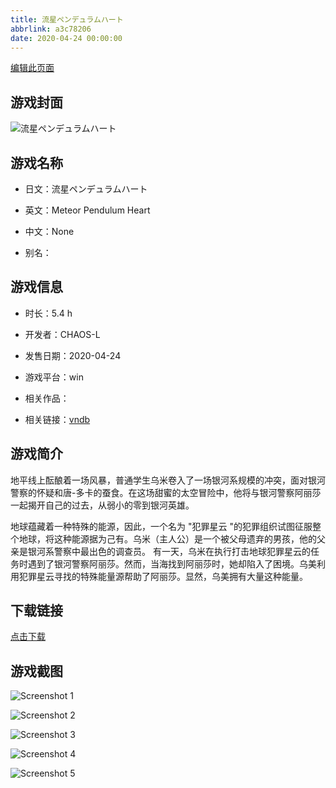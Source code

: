 ```yaml
---
title: 流星ペンデュラムハート
abbrlink: a3c78206
date: 2020-04-24 00:00:00
---
```

[编辑此页面](https://github.com/ACG-3/ADV3-source/blob/main/source/_posts/games/%E6%B5%81%E6%98%9F%E3%83%9A%E3%83%B3%E3%83%87%E3%83%A5%E3%83%A9%E3%83%A0%E3%83%8F%E3%83%BC%E3%83%88.md)

## 游戏封面

![流星ペンデュラムハート](https%3A//pan.timero.xyz/onedrive/img_lib_001/%E6%B5%81%E6%98%9F%E3%83%9A%E3%83%B3%E3%83%87%E3%83%A5%E3%83%A9%E3%83%A0%E3%83%8F%E3%83%BC%E3%83%88_cover.avif)


## 游戏名称

- 日文：流星ペンデュラムハート
- 英文：Meteor Pendulum Heart
- 中文：None

- 别名：


## 游戏信息

- 时长：5.4 h
- 开发者：CHAOS-L
- 发售日期：2020-04-24
- 游戏平台：win
- 相关作品：

- 相关链接：[vndb](https://vndb.org/v28188)


## 游戏简介

地平线上酝酿着一场风暴，普通学生乌米卷入了一场银河系规模的冲突，面对银河警察的怀疑和唐-多卡的蚕食。在这场甜蜜的太空冒险中，他将与银河警察阿丽莎一起揭开自己的过去，从弱小的零到银河英雄。

地球蕴藏着一种特殊的能源，因此，一个名为 "犯罪星云 "的犯罪组织试图征服整个地球，将这种能源据为己有。乌米（主人公）是一个被父母遗弃的男孩，他的父亲是银河系警察中最出色的调查员。  有一天，乌米在执行打击地球犯罪星云的任务时遇到了银河警察阿丽莎。然而，当海找到阿丽莎时，她却陷入了困境。乌美利用犯罪星云寻找的特殊能量源帮助了阿丽莎。显然，乌美拥有大量这种能量。




## 下载链接

[点击下载](https://pan.timero.xyz/onedrive/adv_lib_001/%E6%B5%81%E6%98%9F%E3%83%9A%E3%83%B3%E3%83%87%E3%83%A5%E3%83%A9%E3%83%A0%E3%83%8F%E3%83%BC%E3%83%88)


## 游戏截图


![Screenshot 1](https%3A//pan.timero.xyz/onedrive/img_lib_001/%E6%B5%81%E6%98%9F%E3%83%9A%E3%83%B3%E3%83%87%E3%83%A5%E3%83%A9%E3%83%A0%E3%83%8F%E3%83%BC%E3%83%88_Screenshot_1.avif)

![Screenshot 2](https%3A//pan.timero.xyz/onedrive/img_lib_001/%E6%B5%81%E6%98%9F%E3%83%9A%E3%83%B3%E3%83%87%E3%83%A5%E3%83%A9%E3%83%A0%E3%83%8F%E3%83%BC%E3%83%88_Screenshot_2.avif)

![Screenshot 3](https%3A//pan.timero.xyz/onedrive/img_lib_001/%E6%B5%81%E6%98%9F%E3%83%9A%E3%83%B3%E3%83%87%E3%83%A5%E3%83%A9%E3%83%A0%E3%83%8F%E3%83%BC%E3%83%88_Screenshot_3.avif)

![Screenshot 4](https%3A//pan.timero.xyz/onedrive/img_lib_001/%E6%B5%81%E6%98%9F%E3%83%9A%E3%83%B3%E3%83%87%E3%83%A5%E3%83%A9%E3%83%A0%E3%83%8F%E3%83%BC%E3%83%88_Screenshot_4.avif)

![Screenshot 5](https%3A//pan.timero.xyz/onedrive/img_lib_001/%E6%B5%81%E6%98%9F%E3%83%9A%E3%83%B3%E3%83%87%E3%83%A5%E3%83%A9%E3%83%A0%E3%83%8F%E3%83%BC%E3%83%88_Screenshot_5.avif)

